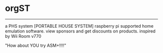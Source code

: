# orgST
-- -- -- --
a PHS system
[PORTABLE HOUSE SYSTEM]
raspberry pi supported home emulation software.
view sponsors and get discounts on products.
inspired by Wii Room v770

"How about YOU try ASM+!!!!"

